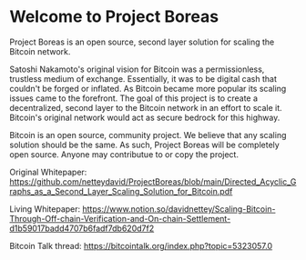 # Welcome to Project Boreas
Project Boreas is an open source, second layer solution for scaling the Bitcoin network.

Satoshi Nakamoto's original vision for Bitcoin was a permissionless, trustless medium of exchange. Essentially, it was to be digital cash that couldn't  be forged or inflated. As Bitcoin became more popular its scaling issues came to the forefront. The goal of this project is to create a decentralized, second layer to the Bitcoin network in an effort to scale it. Bitcoin's original network would act as secure bedrock for this highway. 

Bitcoin is an open source, community project. We believe that any scaling solution should be the same. As such, Project Boreas will be completely open source. Anyone may contributue to or copy the project.

Original Whitepaper: https://github.com/netteydavid/ProjectBoreas/blob/main/Directed_Acyclic_Graphs_as_a_Second_Layer_Scaling_Solution_for_Bitcoin.pdf

Living Whitepaper: https://www.notion.so/davidnettey/Scaling-Bitcoin-Through-Off-chain-Verification-and-On-chain-Settlement-d1b59017badd4707b6fadf7db620d7f2

Bitcoin Talk thread: https://bitcointalk.org/index.php?topic=5323057.0
